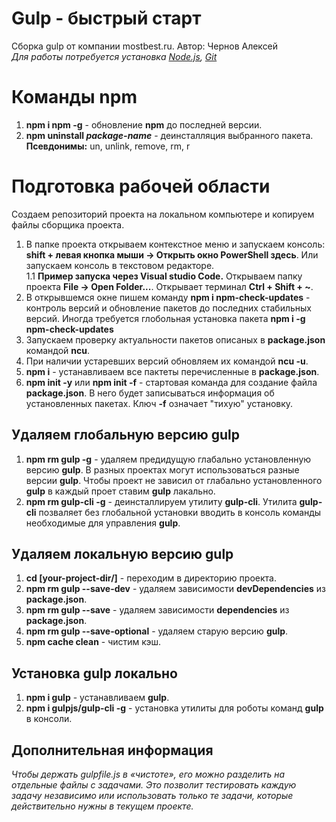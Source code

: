# Gulp - быстрый старт
Сборка gulp от компании mostbest.ru. Автор: Чернов Алексей  
_Для работы потребуется установка [Node.js](https://nodejs.org/en/), [Git](https://git-scm.com/)_

# Команды npm
1. **npm i npm -g** - обновление **npm** до последней версии.
1. **npm uninstall _package-name_** - деинсталляция выбранного пакета.
**Псевдонимы:** un, unlink, remove, rm, r 

# Подготовка рабочей области
Создаем репозиторий проекта на локальном компьютере и копируем файлы сборщика проекта.  
1. В папке проекта открываем контекстное меню и запускаем консоль: **shift + левая кнопка мыши -> Открыть окно PowerShell здесь**. Или запускаем консоль в текстовом редакторе.  
1.1 **Пример запуска через Visual studio Code.** Открываем папку проекта **File -> Open Folder...**. Открывает терминал **Ctrl + Shift + ~**.
1. В открывшемся окне пишем команду **npm i npm-check-updates** - контроль версий и обновление пакетов до последних стабильных версий. Иногда требуется глобольная установка пакета **npm i -g npm-check-updates**
1. Запускаем проверку актуальности пакетов описаных в **package.json** командой **ncu**.
1. При наличии устаревших версий обновляем их командой **ncu -u**.
1. **npm i** - устанавливаем все пактеты перечисленные в **package.json**.
1. **npm init -y** или **npm init -f** - стартовая команда для создание файла **package.json**. В него будет записываться информация об установленных пакетах. Ключ **-f** означает "тихую" установку. 

## Удаляем глобальную версию gulp
1. **npm rm gulp -g** - удаляем предидущую глабально установленную версию **gulp**. В разных проектах могут использоваться разные версии **gulp**. Чтобы проект не зависил от глабально установленного **gulp** в каждый проет ставим **gulp** лакально.
1. **npm rm gulp-cli -g** - деинсталлируем утилиту **gulp-cli**. Утилита **gulp-cli** позваляет без глобальной установки вводить в консоль команды необходимые для управления **gulp**.

## Удаляем локальную версию gulp
1. **cd [your-project-dir/]** - переходим в директорию проекта.
1. **npm rm gulp --save-dev** - удаляем зависимости **devDependencies** из **package.json**.
1. **npm rm gulp --save** - удаляем зависимости **dependencies** из **package.json**.
1. **npm rm gulp --save-optional** - удаляем старую версию **gulp**.
1. **npm cache clean** - чистим кэш.

## Установка gulp локально
1. **npm i gulp** - устанавливаем **gulp**.
1. **npm i gulpjs/gulp-cli -g** - установка утилиты для роботы команд **gulp** в консоли.

## Дополнительная информация
_Чтобы держать gulpfile.js в «чистоте», его можно разделить на отдельные файлы с задачами. Это позволит тестировать каждую задачу независимо или использовать только те задачи, которые действительно нужны в текущем проекте._

